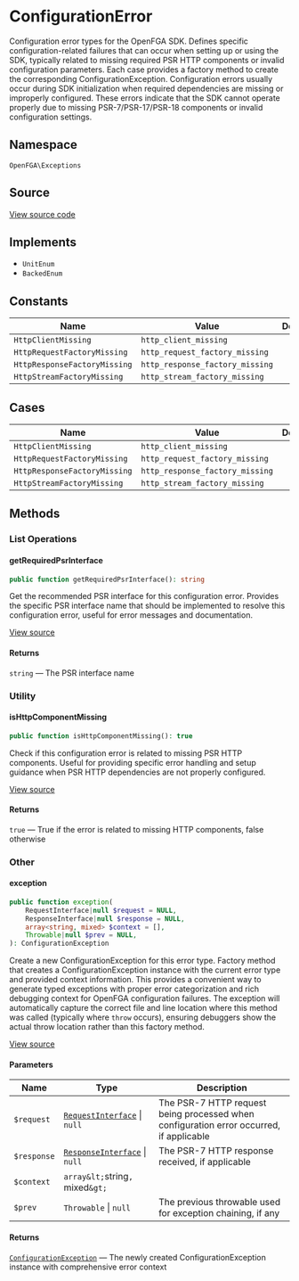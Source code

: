 # ConfigurationError

Configuration error types for the OpenFGA SDK. Defines specific configuration-related failures that can occur when setting up or using the SDK, typically related to missing required PSR HTTP components or invalid configuration parameters. Each case provides a factory method to create the corresponding ConfigurationException. Configuration errors usually occur during SDK initialization when required dependencies are missing or improperly configured. These errors indicate that the SDK cannot operate properly due to missing PSR-7/PSR-17/PSR-18 components or invalid configuration settings.

## Namespace

`OpenFGA\Exceptions`

## Source

[View source code](https://github.com/evansims/openfga-php/blob/main/src/Exceptions/ConfigurationError.php)

## Implements

* `UnitEnum`
* `BackedEnum`

## Constants

| Name                         | Value                           | Description |
| ---------------------------- | ------------------------------- | ----------- |
| `HttpClientMissing`          | `http_client_missing`           |             |
| `HttpRequestFactoryMissing`  | `http_request_factory_missing`  |             |
| `HttpResponseFactoryMissing` | `http_response_factory_missing` |             |
| `HttpStreamFactoryMissing`   | `http_stream_factory_missing`   |             |

## Cases

| Name                         | Value                           | Description |
| ---------------------------- | ------------------------------- | ----------- |
| `HttpClientMissing`          | `http_client_missing`           |             |
| `HttpRequestFactoryMissing`  | `http_request_factory_missing`  |             |
| `HttpResponseFactoryMissing` | `http_response_factory_missing` |             |
| `HttpStreamFactoryMissing`   | `http_stream_factory_missing`   |             |

## Methods

### List Operations

#### getRequiredPsrInterface

```php
public function getRequiredPsrInterface(): string

```

Get the recommended PSR interface for this configuration error. Provides the specific PSR interface name that should be implemented to resolve this configuration error, useful for error messages and documentation.

[View source](https://github.com/evansims/openfga-php/blob/main/src/Exceptions/ConfigurationError.php#L82)

#### Returns

`string` — The PSR interface name

### Utility

#### isHttpComponentMissing

```php
public function isHttpComponentMissing(): true

```

Check if this configuration error is related to missing PSR HTTP components. Useful for providing specific error handling and setup guidance when PSR HTTP dependencies are not properly configured.

[View source](https://github.com/evansims/openfga-php/blob/main/src/Exceptions/ConfigurationError.php#L100)

#### Returns

`true` — True if the error is related to missing HTTP components, false otherwise

### Other

#### exception

```php
public function exception(
    RequestInterface|null $request = NULL,
    ResponseInterface|null $response = NULL,
    array<string, mixed> $context = [],
    Throwable|null $prev = NULL,
): ConfigurationException

```

Create a new ConfigurationException for this error type. Factory method that creates a ConfigurationException instance with the current error type and provided context information. This provides a convenient way to generate typed exceptions with proper error categorization and rich debugging context for OpenFGA configuration failures. The exception will automatically capture the correct file and line location where this method was called (typically where `throw` occurs), ensuring debuggers show the actual throw location rather than this factory method.

[View source](https://github.com/evansims/openfga-php/blob/main/src/Exceptions/ConfigurationError.php#L62)

#### Parameters

| Name        | Type                                                                | Description                                                                             |
| ----------- | ------------------------------------------------------------------- | --------------------------------------------------------------------------------------- |
| `$request`  | [`RequestInterface`](Requests/RequestInterface.md) &#124; `null`    | The PSR-7 HTTP request being processed when configuration error occurred, if applicable |
| `$response` | [`ResponseInterface`](Responses/ResponseInterface.md) &#124; `null` | The PSR-7 HTTP response received, if applicable                                         |
| `$context`  | `array&lt;`string`, `mixed`&gt;`                                    |                                                                                         |
| `$prev`     | `Throwable` &#124; `null`                                           | The previous throwable used for exception chaining, if any                              |

#### Returns

[`ConfigurationException`](ConfigurationException.md) — The newly created ConfigurationException instance with comprehensive error context
